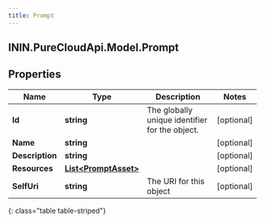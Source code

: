 ```yaml
---
title: Prompt
---
```

## ININ.PureCloudApi.Model.Prompt

## Properties

|Name | Type | Description | Notes|
|------------ | ------------- | ------------- | -------------|
| **Id** | **string** | The globally unique identifier for the object. | [optional] |
| **Name** | **string** |  | [optional] |
| **Description** | **string** |  | [optional] |
| **Resources** | [**List&lt;PromptAsset&gt;**](PromptAsset.html) |  | [optional] |
| **SelfUri** | **string** | The URI for this object | [optional] |
{: class="table table-striped"}


